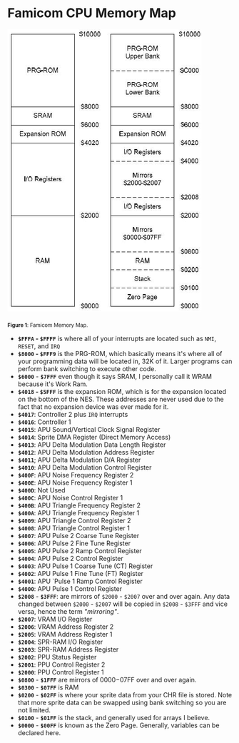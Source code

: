 # Famicom CPU Memory Map

![nesmem](nesmem.jpg)

<sub>**Figure 1**: Famicom Memory Map.</sub>

- **`$FFFA` - `$FFFF`** is where all of your interrupts are located such as `NMI`, `RESET`, and `IRQ`
- **`$8000` - `$FFF9`** is the PRG-ROM, which basically means it's where all of your programming data will be located in, 32K of it. Larger programs can perform bank switching to execute other code.
- **`$6000`** - **`$7FFF`** even though it says SRAM, I personally call it WRAM because it's Work Ram.
- **`$4018` - `$5FFF`** is the expansion ROM, which is for the expansion located on the bottom of the NES. These addresses are never used due to the fact that no expansion device was ever made for it.
- **`$4017`**: Controller 2 plus `IRQ` interrupts
- **`$4016`**: Controller 1
- **`$4015`**: APU Sound/Vertical Clock Signal Register
- **`$4014`**: Sprite DMA Register (Direct Memory Access)
- **`$4013`**: APU Delta Modulation Data Length Register
- **`$4012`**: APU Delta Modulation Address Register
- **`$4011`**; APU Delta Modulation D/A Register
- **`$4010`**: APU Delta Modulation Control Register
- **`$400F`**: APU Noise Frequency Register 2
- **`$400E`**: APU Noise Frequency Register 1
- **`$400D`**: Not Used
- **`$400C`**: APU Noise Control Register 1
- **`$400B`**: APU Triangle Frequency Register 2
- **`$400A`**: APU Triangle Frequency Register 1
- **`$4009`**: APU Triangle Control Register 2
- **`$4008`**: APU Triangle Control Register 1
- **`$4007`**: APU Pulse 2 Coarse Tune Register
- **`$4006`**: APU Pulse 2 Fine Tune Register
- **`$4005`**: APU Pulse 2 Ramp Control Register
- **`$4004`**: APU Pulse 2 Control Register
- **`$4003`**: APU Pulse 1 Coarse Tune (CT) Register
- **`$4002`**: APU Pulse 1 Fine Tune (FT) Register
- **`$4001`**: APU `Pulse 1 Ramp Control Register
- **`$4000`**: APU Pulse 1 Control Register
- **`$2008`** - **`$3FFF`**: are mirrors of `$2000` - `$2007` over and over again. Any data changed between `$2000` - `$2007` will be copied in `$2008` - `$3FFF` and vice versa, hence the term _"mirroring"_.
- **`$2007`**: VRAM I/O Register
- **`$2006`**: VRAM Address Register 2
- **`$2005`**: VRAM Address Register 1
- **`$2004`**: SPR-RAM I/O Register
- **`$2003`**: SPR-RAM Address Register
- **`$2002`**: PPU Status Register
- **`$2001`**: PPU Control Register 2
- **`$2000`**: PPU Control Register 1
- **`$0800`** - **`$1FFF`** are mirrors of $0000-$07FF over and over again.
- **`$0300`** - **`$07FF`** is RAM
- **`$0200`** - **`$02FF`** is where your sprite data from your CHR file is stored. Note that more sprite data can be swapped using bank switching so you are not limited.
- **`$0100`** - **`$01FF`** is the stack, and generally used for arrays I believe.
- **`$0000`** - **`$00FF`** is known as the Zero Page. Generally, variables can be declared here.